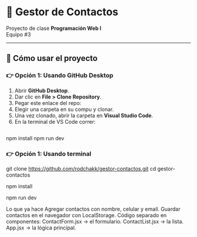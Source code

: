 # 📒 Gestor de Contactos

Proyecto de clase **Programación Web I**  
Equipo #3

---

## 🚀 Cómo usar el proyecto

### 👉 Opción 1: Usando GitHub Desktop
1. Abrir **GitHub Desktop**.  
2. Dar clic en **File > Clone Repository**.  
3. Pegar este enlace del repo:  
4. Elegir una carpeta en su compu y clonar.  
5. Una vez clonado, abrir la carpeta en **Visual Studio Code**.  
6. En la terminal de VS Code correr:
   ```bash
npm install
npm run dev






### 👉 Opción 1: Usando terminal

git clone https://github.com/rodchakk/gestor-contactos.git
cd gestor-contactos

npm install

npm run dev



Lo que ya hace
Agregar contactos con nombre, celular y email.
Guardar contactos en el navegador con LocalStorage.
Código separado en componentes:
ContactForm.jsx → el formulario.
ContactList.jsx → la lista.
App.jsx → la lógica principal.
